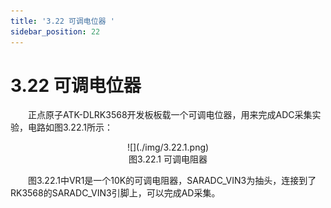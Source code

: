 ```yaml
---
title: '3.22 可调电位器 '
sidebar_position: 22
---
```


# 3.22 可调电位器

&emsp;&emsp;正点原子ATK-DLRK3568开发板板载一个可调电位器，用来完成ADC采集实验，电路如图3.22.1所示：

<center>
![](./img/3.22.1.png)<br />
图3.22.1 可调电阻器
</center>

&emsp;&emsp;图3.22.1中VR1是一个10K的可调电阻器，SARADC_VIN3为抽头，连接到了RK3568的SARADC_VIN3引脚上，可以完成AD采集。

